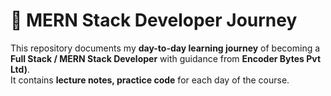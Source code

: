 # 🚀 MERN Stack Developer Journey  

This repository documents my **day-to-day learning journey** of becoming a **Full Stack / MERN Stack Developer** with guidance from **Encoder Bytes Pvt Ltd)**.  
It contains **lecture notes, practice code** for each day of the course.  

